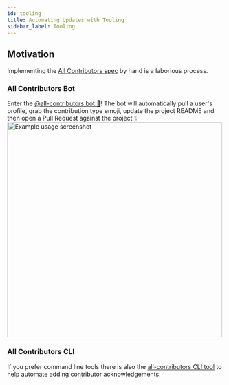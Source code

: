 ```yaml
---
id: tooling
title: Automating Updates with Tooling
sidebar_label: Tooling
---
```


## Motivation
Implementing the [All Contributors spec](https://github.com/paras-jain/all-contributors/blob/master/docs/specification.md) by hand is a laborious process.

### All Contributors Bot
Enter the [@all-contributors bot 🤖](bot/overview)! The bot will automatically pull a user's profile, grab the contribution type emoji, update the project README and then open a Pull Request against the project ✨
<a href="bot/usage">
    <img alt="Example usage screenshot" src="../assets/bot-usage.png" width="500px">
</a>


### All Contributors CLI
If you prefer command line tools there is also the [all-contributors CLI tool](https://github.com/paras-jain/all-contributors/blob/master/docs/cli/overview.md) to help automate adding contributor acknowledgements.
